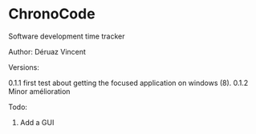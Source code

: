 ChronoCode
==========

Software development time tracker

Author: Déruaz Vincent

Versions:

0.1.1   first test about getting the focused application on windows (8).
0.1.2   Minor amélioration

Todo:

1. Add a GUI
